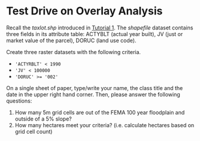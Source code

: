 # Test Drive on Overlay Analysis

Recall the _taxlot.shp_ introduced in
[Tutorial 1](1-software_and_data.md#property).
The _shapefile_ dataset contains three fields in its attribute table:
ACTYBLT (actual year built), JV (just or market value of the parcel),
DORUC (land use code).

Create three raster datasets with the following criteria.

- `'ACTYRBLT' < 1990`
- `'JV' < 100000`
- `'DORUC' >= '002'`

On a single sheet of paper, type/write your name, the class title and the date
in the upper right hand corner. Then, please answer the following questions:

1. How many 5m grid cells are out of the FEMA 100 year floodplain and outside of a 5% slope?  
2. How many hectares meet your criteria? (i.e. calculate hectares based on grid cell count)
